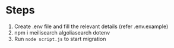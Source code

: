 # Steps

1. Create .env file and fill the relevant details (refer .env.example)
2. npm i meilisearch algoliasearch dotenv
3. Run `node script.js` to start migration
